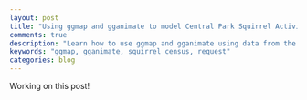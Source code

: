 ```yaml
---
layout: post
title: "Using ggmap and gganimate to model Central Park Squirrel Activity"
comments: true
description: "Learn how to use ggmap and gganimate using data from the 2018 Central Park Squirrel Census"
keywords: "ggmap, gganimate, squirrel census, request"
categories: blog
---
```


Working on this post!
